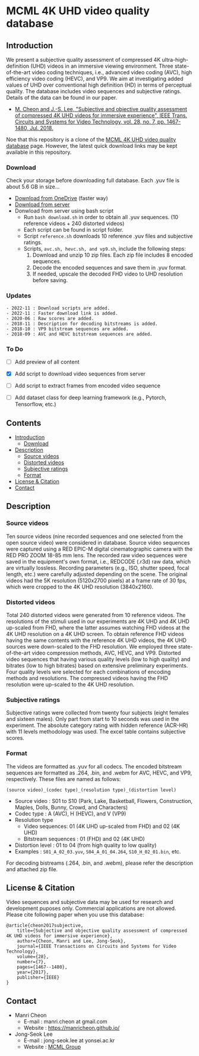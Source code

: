 # MCML 4K UHD video quality database


## Introduction
We present a subjective quality assessment of compressed 4K ultra-high-definition (UHD) videos in an immersive viewing environment. Three state-of-the-art video coding techniques, i.e., advanced video coding (AVC), high efficiency video coding (HEVC), and VP9. We aim at investigating added values of UHD over conventional high definition (HD) in terms of perceptual quality. The database includes video sequences and subjective ratings. Details of the data can be found in our paper.

- [M. Cheon and J.-S. Lee, "Subjective and objective quality assessment of compressed 4K UHD videos for immersive experience", IEEE Trans. Circuits and Systems for Video Technology, vol. 28, no. 7, pp. 1467-1480, Jul. 2018.](https://ieeexplore.ieee.org/abstract/document/7879860)

Noe that this repository is a clone of the [MCML 4K UHD video quality database](http://mcml.yonsei.ac.kr/downloads/4kuhdvideoquality) page.
However, the latest quick download links may be kept available in this repository.

### Download

Check your storage before downloading full database. Each .yuv file is about 5.6 GB in size...

- [Download from OneDrive](https://1drv.ms/u/s!AruYFpEm1xLPgbZpEMppacKyanfecg?e=mcapSL) (faster way)
- [Download from server](http://mcml.yonsei.ac.kr/downloads/4kuhdvideoquality)
- Donwload from server using bash script
  - Run ```bash download.sh``` in order to obtain all .yuv sequences. (10 reference videos + 240 distorted videos)
  - Each script can be found in script folder.
  - Script ```reference.sh``` downloads 10 reference .yuv files and subjective ratings.
  - Scripts, ```avc.sh, hevc.sh, and vp9.sh```, include the following steps:
    1. Download and unzip 10 zip files. Each zip file includes 8 encoded sequences.
    2. Decode the encoded sequences and save them in .yuv format.
    3. If needed, upscale the decoded FHD video to UHD resolution before saving.




### Updates
    - 2022-11 : Download scripts are added.
    - 2022-11 : Faster download link is added.
    - 2020-06 : Raw scores are added.
    - 2018-11 : Description for decoding bitstreams is added.
    - 2018-10 : VP9 bitstream sequences are added.
    - 2018-09 : AVC and HEVC bitstream sequences are added.

### To Do
- [ ] Add preview of all content
- [x] Add script to download video sequences from server
- [ ] Add script to extract frames from encoded video sequence
- [ ] Add dataset class for deep learning framework (e.g., Pytorch, Tensorflow, etc.)


## Contents
  - [Introduction](#introduction)
    - [Download](#download)
  - [Description](#description)
    - [Source videos](#source-videos)
    - [Distorted videos](#distorted-videos)
    - [Subjective ratings](#subjective-ratings)
    - [Format](#format)
  - [License & Citation](#license--citation)
  - [Contact](#contact)


## Description
### Source videos
Ten source videos (nine recorded sequences and one selected from the open source video) were considered in database. Source video sequences were captured using a RED EPIC-M digital cinematographic camera with the RED PRO ZOOM 18-85 mm lens. The recorded raw video sequences were saved in the equipment's own format, i.e., REDCODE (.r3d) raw data, which are virtually lossless. Recording parameters (e.g., ISO, shutter speed, focal length, etc.) were carefully adjusted depending on the scene. The original videos had the 5K resolution (5120x2700 pixels) at a frame rate of 30 fps, which were cropped to the 4K UHD resolution (3840x2160).

### Distorted videos
Total 240 distorted videos were generated from 10 reference videos. The resolutions of the stimuli used in our experiments are 4K UHD and 4K UHD up-scaled from FHD, where the latter assumes watching FHD videos at the 4K UHD resolution on a 4K UHD screen. To obtain reference FHD videos having the same contents with the reference 4K UHD videos, the 4K UHD sources were down-scaled to the FHD resolution. We employed three state-of-the-art video compression methods, AVC, HEVC, and VP9. Distorted video sequences that having various quality levels (low to high quality) and bitrates (low to high bitrates) based on extensive preliminary experiments. Four quality levels wre selected for each combinations of encoding methods and resolutions. The compressed videos having the FHD resolution were up-scaled to the 4K UHD resolution.

### Subjective ratings
Subjective ratings were collected from twenty four subjects (eight females and sixteen males). Only part from start to 10 seconds was used in the experiment. The absolute category rating with hidden reference (ACR-HR) with 11 levels methodology was used. The excel table contains subjective scores.

### Format
The videos are formatted as .yuv for all codecs. The encoded bitstream sequences are formatted as .264, .bin, and .webm for AVC, HEVC, and VP9, respectively. These files are named as follows:

```(source video)_(codec type)_(resolution type)_(distortion level)```

- Source video : S01 to S10 (Park, Lake, Basketball, Flowers, Construction, Maples, Dolls, Bunny, Crowd, and Characters)
- Codec type : A (AVC), H (HEVC), and V (VP9)
- Resolution type
  - Video sequences: 01 (4K UHD up-scaled from FHD) and 02 (4K UHD)
  - Bitstream sequences : 01 (FHD) and 02 (4K UHD)
- Distortion level : 01 to 04 (from high quality to low quality)
- Examples : ``S01_A_02_03.yuv``, ``S04_A_01_04.264``, ``S10_H_02_01.bin``, etc.

For decoding bistreams (.264, .bin, and .webm), please refer the description and attached zip file.


## License & Citation
Video sequences and subjective data may be used for research and development puposes only. Commercial applications are not allowed. Please cite following paper when you use this database:

    @article{cheon2017subjective,
        title={Subjective and objective quality assessment of compressed 4K UHD videos for immersive experience},
        author={Cheon, Manri and Lee, Jong-Seok},
        journal={IEEE Transactions on Circuits and Systems for Video Technology},
        volume={28},
        number={7},
        pages={1467--1480},
        year={2017},
        publisher={IEEE}
    }


## Contact
- Manri Cheon
  - E-mail : manri.cheon at gmail.com
  - Website : https://manricheon.github.io/
- Jong-Seok Lee
  - E-mail : jong-seok.lee at yonsei.ac.kr
  - Website : [MCML Group](https://mcml.yonsei.ac.kr/)
